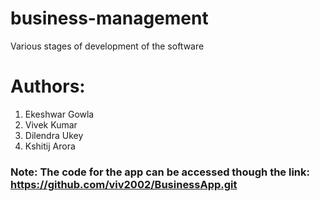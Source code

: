# business-management
Various stages of development of the software
# Authors:
1. Ekeshwar Gowla
2. Vivek Kumar
3. Dilendra Ukey
4. Kshitij Arora
### Note: The code for the app can be accessed though the link: https://github.com/viv2002/BusinessApp.git
